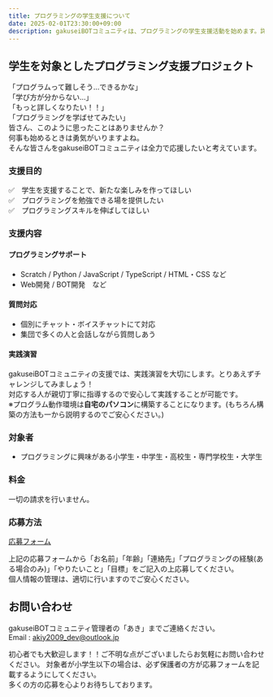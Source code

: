 ```yaml
---
title: プログラミングの学生支援について
date: 2025-02-01T23:30:00+09:00
description: gakuseiBOTコミュニティは、プログラミングの学生支援活動を始めます。詳細は以下の通りです。
---
```


## 学生を対象としたプログラミング支援プロジェクト

「プログラムって難しそう…できるかな」  
「学び方が分からない…」  
「もっと詳しくなりたい！！」  
「プログラミングを学ばせてみたい」  
皆さん、このように思ったことはありませんか？  
何事も始めるときは勇気がいりますよね。  
そんな皆さんをgakuseiBOTコミュニティは全力で応援したいと考えています。

### 支援目的

✅　学生を支援することで、新たな楽しみを作ってほしい  
✅　プログラミングを勉強できる場を提供したい  
✅　プログラミングスキルを伸ばしてほしい

### 支援内容

#### プログラミングサポート

- Scratch / Python / JavaScript / TypeScript / HTML・CSS など  
- Web開発 / BOT開発　など

#### 質問対応

- 個別にチャット・ボイスチャットにて対応  
- 集団で多くの人と会話しながら質問しあう

#### 実践演習

gakuseiBOTコミュニティの支援では、実践演習を大切にします。とりあえずチャレンジしてみましょう！  
対応する人が親切丁寧に指導するので安心して実践することが可能です。  
※プログラム動作環境は**自宅のパソコン**に構築することになります。(もちろん構築の方法も一から説明するのでご安心ください。)

### 対象者

- プログラミングに興味がある小学生・中学生・高校生・専門学校生・大学生

### 料金

一切の請求を行いません。

### 応募方法

[応募フォーム](https://docs.google.com/forms/d/e/1FAIpQLScAEzE7cWK3KI5RAU6O_gCYMSoy1qyP_9hjx4CzYDD-6zkLiw/viewform)

上記の応募フォームから「お名前」「年齢」「連絡先」「プログラミングの経験(ある場合のみ)」「やりたいこと」「目標」をご記入の上応募してください。  
個人情報の管理は、適切に行いますのでご安心ください。

## お問い合わせ

gakuseiBOTコミュニティ管理者の「あき」までご連絡ください。  
Email : <akiy2009_dev@outlook.jp>

初心者でも大歓迎します！！ご不明な点がございましたらお気軽にお問い合わせください。
対象者が小学生以下の場合は、必ず保護者の方が応募フォームを記載するようにしてください。  
多くの方の応募を心よりお待ちしております。
